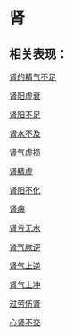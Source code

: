 # 肾## 相关表现：[肾的精气不足](https://zuoye.gmzyh.com/search?key=肾的精气不足)[肾阳虚衰](https://zuoye.gmzyh.com/search?key=肾阳虚衰)[肾阳不足](https://zuoye.gmzyh.com/search?key=肾阳不足)[肾水不及](https://zuoye.gmzyh.com/search?key=肾水不及)[肾气虚损](https://zuoye.gmzyh.com/search?key=肾气虚损)[肾精虚](https://zuoye.gmzyh.com/search?key=肾精虚)[肾阳不化](https://zuoye.gmzyh.com/search?key=肾阳不化)[肾痹](https://zuoye.gmzyh.com/search?key=肾痹)[肾亏无水](https://zuoye.gmzyh.com/search?key=肾亏无水)[肾气厥逆](https://zuoye.gmzyh.com/search?key=肾气厥逆)[肾气上逆](https://zuoye.gmzyh.com/search?key=肾气上逆)[肾气上冲](https://zuoye.gmzyh.com/search?key=肾气上冲)[过劳伤肾](https://zuoye.gmzyh.com/search?key=过劳伤肾)[心肾不交](https://zuoye.gmzyh.com/search?key=心肾不交)